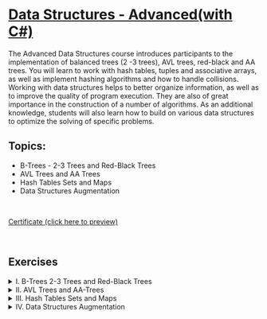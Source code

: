 # [Data Structures - Advanced(with C#)](https://softuni.bg/trainings/4273/data-structures-advanced-with-csharp-november-2023)

The Advanced Data Structures course introduces participants to the implementation of balanced trees (2 -3 trees), AVL trees, red-black and AA trees. You will learn to work with hash tables, tuples and associative arrays, as well as implement hashing algorithms and how to handle collisions. Working with data structures helps to better organize information, as well as to improve the quality of program execution. They are also of great importance in the construction of a number of algorithms. As an additional knowledge, students will also learn how to build on various data structures to optimize the solving of specific problems.

## Topics:

- B-Trees - 2-3 Trees and Red-Black Trees
- AVL Trees and AA Trees
- Hash Tables Sets and Maps
- Data Structures Augmentation

&nbsp;

[Certificate (click here to preview)](https://softuni.bg/certificates/details/195850/d1f5d772)

&nbsp;

## Exercises

<details>
    <summary>
        I. B-Trees 2-3 Trees and Red-Black Trees
    </summary>

1. [Lab](https://github.com/Krasipeace/SoftUni/tree/main/Data%20Structures%20-%20Advanced/01.%20B-Trees-2-3-Trees%20-%20Lab)
2. [Exercise](https://github.com/Krasipeace/SoftUni/tree/main/Data%20Structures%20-%20Advanced/01.%20Red-Black-Trees%20-%20Exercise)
</details>
<details>
    <summary>
        II. AVL Trees and AA-Trees
    </summary>

1. [Lab](https://github.com/Krasipeace/SoftUni/tree/main/Data%20Structures%20-%20Advanced/02.%20AVL-Trees-and-AA-Trees%20-%20Lab)
2. [Exercise](https://github.com/Krasipeace/SoftUni/tree/main/Data%20Structures%20-%20Advanced/02.%20AVL-Trees-and-AA-Trees%20-%20Exercise)
</details>
<details>
    <summary>
        III. Hash Tables Sets and Maps
    </summary>

1. [Lab](https://github.com/Krasipeace/SoftUni/tree/main/Data%20Structures%20-%20Advanced/03.%20Hash-Tables-Sets-and-Dictionaries%20-%20Lab)
2. [Exercise](https://github.com/Krasipeace/SoftUni/tree/main/Data%20Structures%20-%20Advanced/03.%20Hash-Tables-Sets-and-Dictionaries%20-%20Exercise)
</details>
<details>
    <summary>
        IV. Data Structures Augmentation
    </summary>

1. [Lab](https://github.com/Krasipeace/SoftUni/tree/main/Data%20Structures%20-%20Advanced/04.%20Advanced-Data-Structures-Augmentation%20-%20Lab)
</details>
